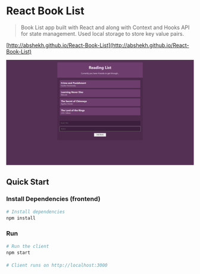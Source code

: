 # React Book List

> Book List app built with React and along with Context and Hooks API for state management. Used local storage to store key value pairs.

[http://abshekh.github.io/React-Book-List](http://abshekh.github.io/React-Book-List)

![screenshot](./uploads/Screenshot.png)

## Quick Start

### Install Dependencies (frontend)

```bash
# Install dependencies
npm install
```

### Run

```bash
# Run the client
npm start

# Client runs on http://localhost:3000
```
